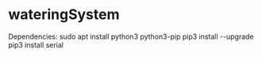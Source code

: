 # wateringSystem


Dependencies:
sudo apt install python3 python3-pip
pip3 install --upgrade
pip3 install serial
